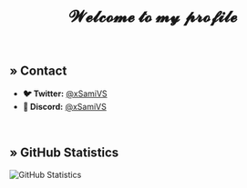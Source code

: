<h1 align="center">𝓦𝓮𝓵𝓬𝓸𝓶𝓮 𝓽𝓸 𝓶𝔂 𝓹𝓻𝓸𝓯𝓲𝓵𝓮</h1>
<br>

## » Contact
- <b>🐦 Twitter:</b> [@xSamiVS](https://twitter.com/xSamiVS)
- <b>💬 Discord:</b> [@xSamiVS](https://discord.gg/M9gmnHt)
<br>

## » GitHub Statistics
![GitHub Statistics](https://github-readme-stats.vercel.app/api?username=xsamivs&show_icons=true&theme=dark)
